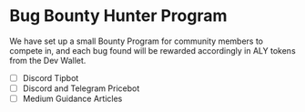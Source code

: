 # Bug Bounty Hunter Program

We have set up a small Bounty Program for community members to compete in, and each bug found will be rewarded accordingly in ALY tokens from the Dev Wallet.

* [ ] Discord Tipbot
* [ ] Discord and Telegram Pricebot
* [ ] Medium Guidance Articles
